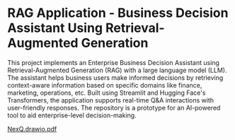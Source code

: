 # RAG Application - Business Decision Assistant Using Retrieval-Augmented Generation

This project implements an Enterprise Business Decision Assistant using Retrieval-Augmented Generation (RAG) with a large language model (LLM). The assistant helps business users make informed decisions by retrieving context-aware information based on specific domains like finance, marketing, operations, etc. Built using Streamlit and Hugging Face's Transformers, the application supports real-time Q&A interactions with user-friendly responses. The repository is a prototype for an AI-powered tool to aid enterprise-level decision-making.


[NexQ.drawio.pdf](https://github.com/user-attachments/files/17302650/NexQ.drawio.pdf)


